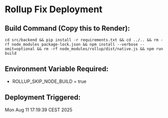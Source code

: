 # Rollup Fix Deployment

## Build Command (Copy this to Render):
```
cd src/backend && pip install -r requirements.txt && cd ../.. && rm -rf node_modules package-lock.json && npm install --verbose --omit=optional && rm -rf node_modules/rollup/dist/native.js && npm run build
```

## Environment Variable Required:
- ROLLUP_SKIP_NODE_BUILD = true

## Deployment Triggered: 
Mon Aug 11 17:19:39 CEST 2025
